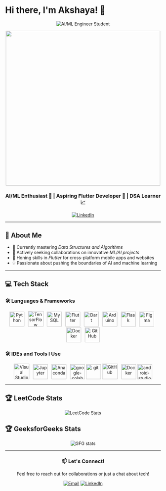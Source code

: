 # Hi there, I'm Akshaya! 👋

<div align="center">
  
  ![AI/ML Engineer Student](https://img.shields.io/badge/AI%2FML-Engineer%20Student-blueviolet?style=for-the-badge)
  
  <img src="https://i.giphy.com/media/v1.Y2lkPTc5MGI3NjExZ2RkbjNlNGF0ZG9jd2cxNTdqMTlseG90OGNidjJxOGZ6bmtqdDFlMiZlcD12MV9pbnRlcm5hbF9naWZfYnlfaWQmY3Q9Zw/8ydGiyf5Fr1nVb0J0C/giphy.gif" width="500"/>

  ### AI/ML Enthusiast 🤖 | Aspiring Flutter Developer 📱 | DSA Learner 📈

  [![LinkedIn](https://img.shields.io/badge/LinkedIn-0077B5?style=for-the-badge&logo=linkedin&logoColor=white)](https://www.linkedin.com/in/akshaya-siva-02aa43282)
  
</div>

---

## 🌟 About Me

- 🌱 Currently mastering *Data Structures and Algorithms*
- 👯 Actively seeking collaborations on innovative *ML/AI projects*
- 🍁 Honing skills in *Flutter* for cross-platform mobile apps and websites
- 💡 Passionate about pushing the boundaries of AI and machine learning

---

## 💻 Tech Stack

### 🛠️ Languages & Frameworks

<div align="center">
  <img width="48" height="48" src="https://img.icons8.com/color/48/python--v1.png" alt="Python"/> &nbsp;
  <img height="50" width="50" src="https://img.icons8.com/color/48/000000/tensorflow.png" alt="TensorFlow"/> &nbsp;
  <img width="48" height="48" src="https://img.icons8.com/color/48/mysql-logo.png" alt="MySQL"/> &nbsp;
  <img width="48" height="48" src="https://img.icons8.com/color/48/flutter.png" alt="Flutter"/> &nbsp;
  <img width="48" height="48" src="https://img.icons8.com/color/48/dart.png" alt="Dart"/> &nbsp;
  <img width="48" height="48" src="https://img.icons8.com/fluency/48/arduino.png" alt="Arduino"/> &nbsp;
  <img width="48" height="48" src="https://img.icons8.com/color/48/flask.png" alt="Flask"/> &nbsp;
  <img width="48" height="48" src="https://img.icons8.com/color/48/figma.png" alt="Figma"/> &nbsp;
  <img width="48" height="48" src="https://img.icons8.com/fluency/48/docker.png" alt="Docker"/> &nbsp;
  <img width="48" height="48" src="https://img.icons8.com/fluency/48/github.png" alt="GitHub"/>
</div>

### 🛠️ IDEs and Tools I Use
<div align="center">
  <img height="50" width="50" src="https://img.icons8.com/color/48/000000/visual-studio-code-2019.png" alt="Visual Studio Code"/> &nbsp;
  <img width="48" height="48" src="https://img.icons8.com/fluency/48/jupyter.png" alt="Jupyter"/> &nbsp;
  <img width="48" height="48" src="https://img.icons8.com/fluency/48/anaconda--v2.png" alt="Anaconda"/> &nbsp;
  <img width="48" height="48" src="https://img.icons8.com/color/48/google-colab.png" alt="google-colab"/>
  <img width="48" height="48" src="https://img.icons8.com/color/48/git.png" alt="git"/>
  <img width="50" height="50" src="https://img.icons8.com/ios-filled/50/github.png" alt="GitHub"/> &nbsp;
  <img width="48" height="48" src="https://img.icons8.com/fluency/48/docker.png" alt="Docker"/>
  <img width="48" height="48" src="https://img.icons8.com/color/48/android-studio--v2.png" alt="android-studio--v2"/>
</div>

---

## 🏆 LeetCode Stats

<div align="center">
  
  ![LeetCode Stats](https://leetcard.jacoblin.cool/achu09?theme=unicorn&font=Marcellus)
  
</div>

## 🏆 GeeksforGeeks Stats
<div align="center">
  
  <img src="https://geeks-for-geeks-stats-card.vercel.app/?username=achunagcprd" alt="GFG stats"/>
  
</div>

---

<div align="center">

  ### 📫 Let's Connect!
  
  Feel free to reach out for collaborations or just a chat about tech!

  [![Email](https://img.shields.io/badge/Email-D14836?style=for-the-badge&logo=gmail&logoColor=white)](mailto:achunagu0923@gmail.com)
  [![LinkedIn](https://img.shields.io/badge/LinkedIn-0077B5?style=for-the-badge&logo=linkedin&logoColor=white)](https://www.linkedin.com/in/akshaya-siva-02aa43282)

</div>


